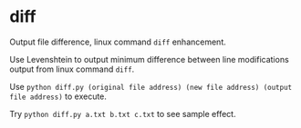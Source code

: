 # diff
Output file difference, linux command ```diff``` enhancement.

Use Levenshtein to output minimum difference between line modifications output from linux command ```diff```.

Use ```python diff.py (original file address) (new file address) (output file address)``` to execute.

Try ```python diff.py a.txt b.txt c.txt``` to see sample effect.
